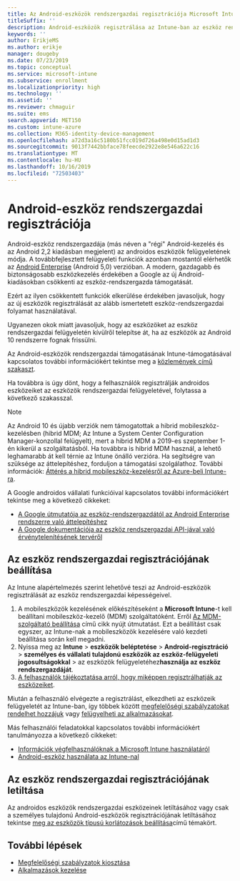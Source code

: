 ```yaml
---
title: Az Android-eszközök rendszergazdai regisztrációja Microsoft Intune
titleSuffix: ''
description: Android-eszközök regisztrálása az Intune-ban az eszköz rendszergazdai regisztrációjának használatával.
keywords: ''
author: ErikjeMS
ms.author: erikje
manager: dougeby
ms.date: 07/23/2019
ms.topic: conceptual
ms.service: microsoft-intune
ms.subservice: enrollment
ms.localizationpriority: high
ms.technology: ''
ms.assetid: ''
ms.reviewer: chmaguir
ms.suite: ems
search.appverid: MET150
ms.custom: intune-azure
ms.collection: M365-identity-device-management
ms.openlocfilehash: a72d3a16c5180b51fcc019d726a498e0d15ad1d3
ms.sourcegitcommit: 9013f7442bbface78feecde2922e8e546a622c16
ms.translationtype: MT
ms.contentlocale: hu-HU
ms.lasthandoff: 10/16/2019
ms.locfileid: "72503403"
---
```

# <a name="android-device-administrator-enrollment"></a>Android-eszköz rendszergazdai regisztrációja

Android-eszköz rendszergazdája (más néven a "régi" Android-kezelés és az Android 2,2 kiadásban megjelent) az androidos eszközök felügyeletének módja. A továbbfejlesztett felügyeleti funkciók azonban mostantól elérhetők az [Android Enterprise](https://www.android.com/enterprise/management/) (Android 5,0) verzióban. A modern, gazdagabb és biztonságosabb eszközkezelés érdekében a Google az új Android-kiadásokban csökkenti az eszköz-rendszergazda támogatását.

Ezért az ilyen csökkentett funkciók elkerülése érdekében javasoljuk, hogy az új eszközök regisztrálását az alább ismertetett eszköz-rendszergazdai folyamat használatával.

Ugyanezen okok miatt javasoljuk, hogy az eszközöket az eszköz rendszergazdai felügyeletén kívülről telepítse át, ha az eszközök az Android 10 rendszerre fognak frissülni. 

Az Android-eszközök rendszergazdai támogatásának Intune-támogatásával kapcsolatos további információkért tekintse meg a [közlemények című szakaszt](../fundamentals/whats-new.md#decreasing-support-for-android-device-administrator).

Ha továbbra is úgy dönt, hogy a felhasználók regisztrálják androidos eszközeiket az eszközök rendszergazdai felügyeletével, folytassa a következő szakasszal.  


> [!Note]  
> Az Android 10 és újabb verziók nem támogatottak a hibrid mobileszköz-kezelésben (hibrid MDM; Az Intune a System Center Configuration Manager-konzollal felügyelt), mert a hibrid MDM a 2019-es szeptember 1-én kikerül a szolgáltatásból. Ha továbbra is hibrid MDM használ, a lehető leghamarabb át kell térnie az Intune önálló verzióra. Ha segítségre van szüksége az áttelepítéshez, forduljon a támogatási szolgálathoz. További információk: [Áttérés a hibrid mobileszköz-kezelésről az Azure-beli Intune-ra](https://aka.ms/hybrid_notification).

A Google androidos vállalati funkcióival kapcsolatos további információkért tekintse meg a következő cikkeket:
- [A Google útmutatója az eszköz-rendszergazdától az Android Enterprise rendszerre való áttelepítéshez](http://static.googleusercontent.com/media/android.com/en/enterprise/static/2016/pdfs/enterprise/Android-Enterprise-Migration-Bluebook_2019.pdf)
- [A Google dokumentációja az eszköz rendszergazdai API-jával való érvénytelenítésének tervéről](https://developers.google.com/android/work/device-admin-deprecation)


## <a name="set-up-device-administrator-enrollment"></a>Az eszköz rendszergazdai regisztrációjának beállítása

Az Intune alapértelmezés szerint lehetővé teszi az Android-eszközök regisztrálását az eszköz rendszergazdai képességeivel.

1. A mobileszközök kezelésének előkészítéseként a **Microsoft Intune**-t kell beállítani mobileszköz-kezelő (MDM) szolgáltatóként. Erről [Az MDM-szolgáltató beállítása](../fundamentals/mdm-authority-set.md) című cikk nyújt útmutatást. Ezt a beállítást csak egyszer, az Intune-nak a mobileszközök kezelésére való kezdeti beállítása során kell megadni.
2. Nyissa meg az **Intune** > **eszközök beléptetése** > **Android-regisztráció** > **személyes és vállalati tulajdonú eszközök az eszköz-felügyeleti jogosultságokkal** >  az eszközök felügyeletéhez**használja az eszköz rendszergazdáját**.
3. [A felhasználók tájékoztatása arról, hogy miképpen regisztrálhatják az eszközeiket](/intune-user-help/enroll-your-device-in-intune-android).  

Miután a felhasználó elvégezte a regisztrálást, elkezdheti az eszközeik felügyeletét az Intune-ban, így többek között [megfelelőségi szabályzatokat rendelhet hozzájuk](../protect/compliance-policy-create-android.md) vagy [felügyelheti az alkalmazásokat](../apps/app-management.md).

Más felhasználói feladatokkal kapcsolatos további információkért tanulmányozza a következő cikkeket:
- [Információk végfelhasználóknak a Microsoft Intune használatáról](../fundamentals/end-user-educate.md)
- [Android-eszköz használata az Intune-nal](https://docs.microsoft.com/intune-user-help/using-your-android-device-with-intune)


## <a name="block-device-administrator-enrollment"></a>Az eszköz rendszergazdai regisztrációjának letiltása
Az androidos eszközök rendszergazdai eszközeinek letiltásához vagy csak a személyes tulajdonú Android-eszközök regisztrációjának letiltásához tekintse [meg az eszközök típusú korlátozások beállítása](enrollment-restrictions-set.md)című témakört.



## <a name="next-steps"></a>További lépések
- [Megfelelőségi szabályzatok kiosztása](../protect/compliance-policy-create-android.md)
- [Alkalmazások kezelése](../apps/app-management.md)